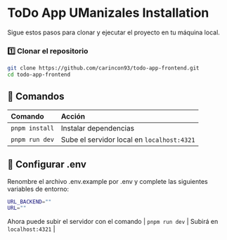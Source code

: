 # ToDo App UManizales Installation

Sigue estos pasos para clonar y ejecutar el proyecto en tu máquina local.

### 1️⃣ Clonar el repositorio

```sh
git clone https://github.com/carincon93/todo-app-frontend.git
cd todo-app-frontend
```

## 🧞 Comandos

| Comando                    | Acción                                           |
| :------------------------- | :----------------------------------------------- |
| `pnpm install`             | Instalar dependencias                            |
| `pnpm run dev`             | Sube el servidor local en  `localhost:4321`      |

## 🧞 Configurar .env
Renombre el archivo .env.example por .env y complete las siguientes variables de entorno:
```sh
URL_BACKEND=""
URL=""
```

Ahora puede subir el servidor con el comando
| `pnpm run dev`             | Subirá en  `localhost:4321`      |
